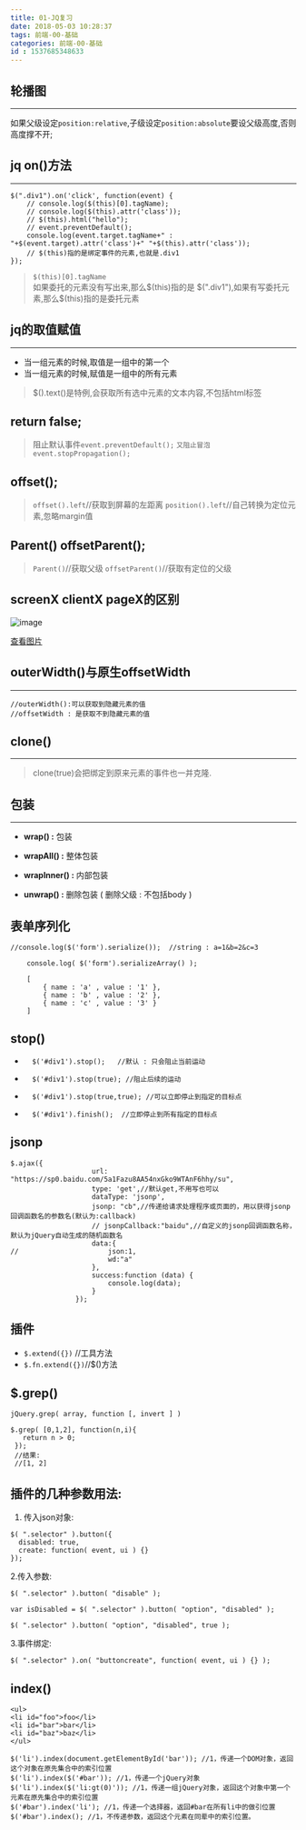 ```yaml
---
title: 01-JQ复习
date: 2018-05-03 10:28:37
tags: 前端-00-基础
categories: 前端-00-基础
id : 1537685348633
---
```


## 轮播图
---
如果父级设定`position:relative`,子级设定`position:absolute`要设父级高度,否则高度撑不开;

## jq on()方法
---
    $(".div1").on('click', function(event) {
    	// console.log($(this)[0].tagName);
    	// console.log($(this).attr('class'));
    	// $(this).html("hello");
    	// event.preventDefault();
    	console.log(event.target.tagName+" : "+$(event.target).attr('class')+" "+$(this).attr('class'));
    	// $(this)指的是绑定事件的元素,也就是.div1
    });

> `$(this)[0].tagName`  
> 如果委托的元素没有写出来,那么$(this)指的是 $(".div1"),如果有写委托元素,那么$(this)指的是委托元素

## jq的取值赋值
---
- 当一组元素的时候,取值是一组中的第一个
- 当一组元素的时候,赋值是一组中的所有元素
> $().text()是特例,会获取所有选中元素的文本内容,不包括html标签

## return false;
> 阻止默认事件`event.preventDefault();` `又阻止冒泡event.stopPropagation();` 

## offset();
> `offset().left`//获取到屏幕的左距离
> `position().left`//自己转换为定位元素,忽略margin值

## Parent() offsetParent();
> `Parent()`//获取父级
> `offsetParent()`//获取有定位的父级

## screenX clientX pageX的区别

![image](http://images.cnitblog.com/blog/82061/201303/07210454-f730fa013b43446d99dda1898a9d5cf8.png)

[查看图片](http://note.youdao.com/yws/public/redirect/share?id=808c21b3f588e430056c8911ecceb291&type=false)

## outerWidth()与原生offsetWidth 
---
    //outerWidth():可以获取到隐藏元素的值
    //offsetWidth : 是获取不到隐藏元素的值
    
## clone()
---
> clone(true)会把绑定到原来元素的事件也一并克隆.

## 包装
---
- **wrap() :** 包装

- **wrapAll() :** 整体包装

- **wrapInner() :** 内部包装

- **unwrap() :** 删除包装 ( 删除父级 : 不包括body )

## 表单序列化

```
//console.log($('form').serialize());  //string : a=1&b=2&c=3
	
	console.log( $('form').serializeArray() );
	
	[
		{ name : 'a' , value : '1' },
		{ name : 'b' , value : '2' },
		{ name : 'c' , value : '3' }
	]
```
##  stop()
- 		$('#div1').stop();   //默认 : 只会阻止当前运动
		
- 		$('#div1').stop(true); //阻止后续的运动
 		
- 		$('#div1').stop(true,true); //可以立即停止到指定的目标点
 		
- 		$('#div1').finish();  //立即停止到所有指定的目标点  


##  jsonp


```
$.ajax({
					url: "https://sp0.baidu.com/5a1Fazu8AA54nxGko9WTAnF6hhy/su",
					type: 'get',//默认get,不用写也可以
					dataType: 'jsonp',
					jsonp: "cb",//传递给请求处理程序或页面的，用以获得jsonp回调函数名的参数名(默认为:callback)
					// jsonpCallback:"baidu",//自定义的jsonp回调函数名称，默认为jQuery自动生成的随机函数名
					data:{
//						json:1,
						wd:"a"
					},
					success:function (data) {
						console.log(data);
					}
				});
```
## 插件

- `$.extend({})` //工具方法
- `$.fn.extend({})`//$()方法

## $.grep()
```
jQuery.grep( array, function [, invert ] )

$.grep( [0,1,2], function(n,i){
   return n > 0;
 });
 //结果:
 //[1, 2] 
```
## 插件的几种参数用法:
1. 传入json对象:
```
$( ".selector" ).button({
  disabled: true,
  create: function( event, ui ) {}
});
```
2.传入参数:

```
$( ".selector" ).button( "disable" );

var isDisabled = $( ".selector" ).button( "option", "disabled" );

$( ".selector" ).button( "option", "disabled", true );
```

3.事件绑定:
```
$( ".selector" ).on( "buttoncreate", function( event, ui ) {} );

```

## index()


```
<ul> 
<li id="foo">foo</li> 
<li id="bar">bar</li> 
<li id="baz">baz</li> 
</ul> 

$('li').index(document.getElementById('bar')); //1，传递一个DOM对象，返回这个对象在原先集合中的索引位置 
$('li').index($('#bar')); //1，传递一个jQuery对象 
$('li').index($('li:gt(0)')); //1，传递一组jQuery对象，返回这个对象中第一个元素在原先集合中的索引位置 
$('#bar').index('li'); //1，传递一个选择器，返回#bar在所有li中的做引位置 
$('#bar').index(); //1，不传递参数，返回这个元素在同辈中的索引位置。 
```




